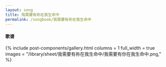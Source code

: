 ```yaml
---
layout: song
title: 我需要有祢在我生命中
permalink: /songbook/我需要有祢在我生命中
---
```


#### 歌谱

{% include post-components/gallery.html
    columns = 1
    full_width = true
    images = "/library/sheet/我需要有祢在我生命中/我需要有你在我生命中.png,"
%}
